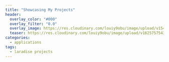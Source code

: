 ```yaml
---
title: "Showcasing My Projects"
header:
  overlay_color: "#000"
  overlay_filter: "0.0"
  overlay_image: https://res.cloudinary.com/louiy9obu/image/upload/v1542863096/3_zfjjnu.jpg
  teaser: https://res.cloudinary.com/louiy9obu/image/upload/v1625757543/3_zfjjnu_aon0bq.jpg
categories:
  - applications
tags:
  - laradise projects
---
```


